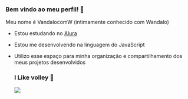### Bem vindo ao meu perfil! 💙

Meu nome é VandalocomW (intimamente conhecido com Wandalo)

- Estou estudando no [Alura](https://alura.com.br)
- Estou me desenvolvendo na linguagem do JavaScript
- Utilizo esse espaço para minha organização e compartilhamento dos meus projetos desenvolvidos

  ### I Like volley 🏐
  ![](https://media1.tenor.com/m/SB8e8dL4C5AAAAAC/haikyuu-spike.gif)
